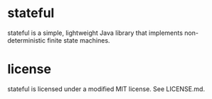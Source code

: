 # stateful
stateful is a simple, lightweight Java library that implements non-deterministic finite state machines.

# license
stateful is licensed under a modified MIT license. See LICENSE.md.